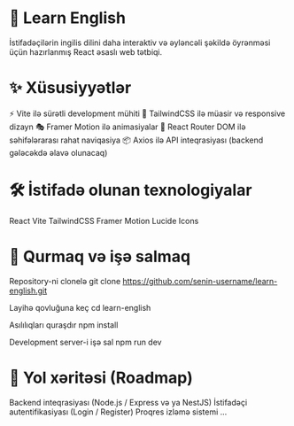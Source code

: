 # 📘 Learn English

İstifadəçilərin ingilis dilini daha interaktiv və əyləncəli şəkildə öyrənməsi üçün hazırlanmış React əsaslı web tətbiqi.

# ✨ Xüsusiyyətlər

⚡ Vite ilə sürətli development mühiti
🎨 TailwindCSS ilə müasir və responsive dizayn
🎭 Framer Motion ilə animasiyalar
🔗 React Router DOM ilə səhifələrarası rahat naviqasiya
📦 Axios ilə API inteqrasiyası (backend gələcəkdə əlavə olunacaq)


# 🛠️ İstifadə olunan texnologiyalar

React
Vite
TailwindCSS
Framer Motion
Lucide Icons


# 🚀 Qurmaq və işə salmaq

Repository-ni clonelə
git clone https://github.com/senin-username/learn-english.git

Layihə qovluğuna keç
cd learn-english

Asılılıqları quraşdır
npm install

Development server-i işə sal
npm run dev


# 🔮 Yol xəritəsi (Roadmap)

 Backend inteqrasiyası (Node.js / Express və ya NestJS)
 İstifadəçi autentifikasiyası (Login / Register)
 Proqres izləmə sistemi
 ...
 
